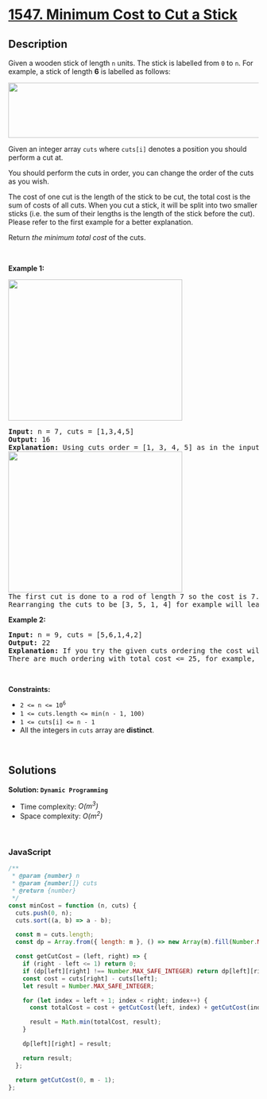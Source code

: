 # [1547. Minimum Cost to Cut a Stick](https://leetcode.com/problems/minimum-cost-to-cut-a-stick)

## Description

<div class="elfjS" data-track-load="description_content"><p>Given a wooden stick of length <code>n</code> units. The stick is labelled from <code>0</code> to <code>n</code>. For example, a stick of length <strong>6</strong> is labelled as follows:</p>
<img alt="" src="https://assets.leetcode.com/uploads/2020/07/21/statement.jpg" style="width: 521px; height: 111px;">
<p>Given an integer array <code>cuts</code> where <code>cuts[i]</code> denotes a position you should perform a cut at.</p>

<p>You should perform the cuts in order, you can change the order of the cuts as you wish.</p>

<p>The cost of one cut is the length of the stick to be cut, the total cost is the sum of costs of all cuts. When you cut a stick, it will be split into two smaller sticks (i.e. the sum of their lengths is the length of the stick before the cut). Please refer to the first example for a better explanation.</p>

<p>Return <em>the minimum total cost</em> of the cuts.</p>

<p>&nbsp;</p>
<p><strong class="example">Example 1:</strong></p>
<img alt="" src="https://assets.leetcode.com/uploads/2020/07/23/e1.jpg" style="width: 350px; height: 284px;">
<pre><strong>Input:</strong> n = 7, cuts = [1,3,4,5]
<strong>Output:</strong> 16
<strong>Explanation:</strong> Using cuts order = [1, 3, 4, 5] as in the input leads to the following scenario:
<img alt="" src="https://assets.leetcode.com/uploads/2020/07/21/e11.jpg" style="width: 350px; height: 284px;">
The first cut is done to a rod of length 7 so the cost is 7. The second cut is done to a rod of length 6 (i.e. the second part of the first cut), the third is done to a rod of length 4 and the last cut is to a rod of length 3. The total cost is 7 + 6 + 4 + 3 = 20.
Rearranging the cuts to be [3, 5, 1, 4] for example will lead to a scenario with total cost = 16 (as shown in the example photo 7 + 4 + 3 + 2 = 16).</pre>

<p><strong class="example">Example 2:</strong></p>

<pre><strong>Input:</strong> n = 9, cuts = [5,6,1,4,2]
<strong>Output:</strong> 22
<strong>Explanation:</strong> If you try the given cuts ordering the cost will be 25.
There are much ordering with total cost &lt;= 25, for example, the order [4, 6, 5, 2, 1] has total cost = 22 which is the minimum possible.
</pre>

<p>&nbsp;</p>
<p><strong>Constraints:</strong></p>

<ul>
	<li><code>2 &lt;= n &lt;= 10<sup>6</sup></code></li>
	<li><code>1 &lt;= cuts.length &lt;= min(n - 1, 100)</code></li>
	<li><code>1 &lt;= cuts[i] &lt;= n - 1</code></li>
	<li>All the integers in <code>cuts</code> array are <strong>distinct</strong>.</li>
</ul>
</div>

<p>&nbsp;</p>

## Solutions

**Solution: `Dynamic Programming`**

- Time complexity: <em>O(m<sup>3</sup>)</em>
- Space complexity: <em>O(m<sup>2</sup>)</em>

<p>&nbsp;</p>

### **JavaScript**

```js
/**
 * @param {number} n
 * @param {number[]} cuts
 * @return {number}
 */
const minCost = function (n, cuts) {
  cuts.push(0, n);
  cuts.sort((a, b) => a - b);

  const m = cuts.length;
  const dp = Array.from({ length: m }, () => new Array(m).fill(Number.MAX_SAFE_INTEGER));

  const getCutCost = (left, right) => {
    if (right - left <= 1) return 0;
    if (dp[left][right] !== Number.MAX_SAFE_INTEGER) return dp[left][right];
    const cost = cuts[right] - cuts[left];
    let result = Number.MAX_SAFE_INTEGER;

    for (let index = left + 1; index < right; index++) {
      const totalCost = cost + getCutCost(left, index) + getCutCost(index, right);

      result = Math.min(totalCost, result);
    }

    dp[left][right] = result;

    return result;
  };

  return getCutCost(0, m - 1);
};
```
